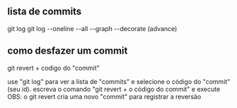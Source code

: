 ## lista de commits
git log
git log --oneline --all --graph --decorate (advance)

## como desfazer um commit
git revert + codigo do "commit"

use "git log" para ver a lista de "commits" e selecione o código do "commit" (seu id).
escreva o comando "git revert + o código do commit" e execute
OBS: o git revert cria uma novo "commit" para registrar a reversão